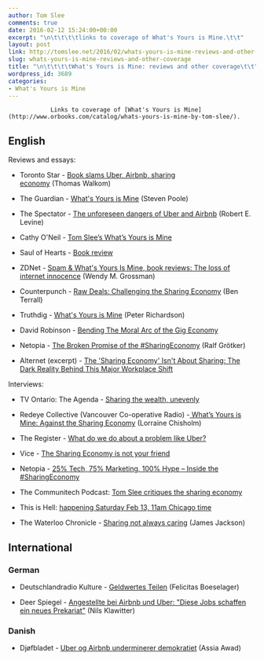 ```yaml
---
author: Tom Slee
comments: true
date: 2016-02-12 15:24:00+00:00
excerpt: "\n\t\t\t\tlinks to coverage of What's Yours is Mine.\t\t"
layout: post
link: http://tomslee.net/2016/02/whats-yours-is-mine-reviews-and-other-coverage.html
slug: whats-yours-is-mine-reviews-and-other-coverage
title: "\n\t\t\t\tWhat's Yours is Mine: reviews and other coverage\t\t"
wordpress_id: 3689
categories:
- What's Yours is Mine
---
```



				Links to coverage of [What's Yours is Mine](http://www.orbooks.com/catalog/whats-yours-is-mine-by-tom-slee/).


## English


Reviews and essays:



 	
  * Toronto Star - [Book slams Uber, Airbnb, sharing economy](https://www.thestar.com/news/canada/2016/05/01/book-takes-on-uber-airbnb-sharing-economy-walkom.html) (Thomas Walkom)

 	
  * The Guardian - [What's Yours is Mine](http://www.theguardian.com/books/2016/apr/02/whats-yours-is-mine-against-the-sharing-economy-tom-slee-review) (Steven Poole)

 	
  * The Spectator - [The unforeseen dangers of Uber and Airbnb](http://www.spectator.co.uk/2016/03/the-unforeseen-dangers-of-uber-and-airbnb/) (Robert E. Levine)

 	
  * Cathy O'Neil - [Tom Slee’s What’s Yours is Mine](https://mathbabe.org/2016/04/20/tom-slees-whats-yours-is-mine/)

 	
  * Saul of Hearts - [Book review](https://medium.com/@saulofhearts/book-review-d60778292ad)

 	
  * ZDNet - [Spam & What's Yours Is Mine, book reviews: The loss of internet innocence](http://www.zdnet.com/article/spam-whats-yours-is-mine-book-reviews-the-loss-of-internet-innocence/) (Wendy M. Grossman)

 	
  * Counterpunch - [Raw Deals: Challenging the Sharing Economy](http://www.counterpunch.org/2016/02/12/raw-deals-challenging-the-sharing-economy/) (Ben Terrall)

 	
  * Truthdig - [What's Yours is Mine](http://www.truthdig.com/arts_culture/item/whats_yours_is_mine_20160502) (Peter Richardson)

 	
  * David Robinson - [Bending The Moral Arc of the Gig Economy](https://medium.com/equal-future/bending-the-moral-arc-of-the-gig-economy-648f8e65219c#.tifvpnbiw)

 	
  * Netopia - [The Broken Promise of the #SharingEconomy](http://www.netopia.eu/the-broken-promise-of-the-sharingeconomy/) (Ralf Grötker)

 	
  * Alternet (excerpt) - [The 'Sharing Economy' Isn't About Sharing: The Dark Reality Behind This Major Workplace Shift](http://www.alternet.org/labor/sharing-economy-isnt-about-sharing-dark-reality-behind-major-workplace-shift)


Interviews:

 	
  * TV Ontario: The Agenda - [Sharing the wealth, unevenly](http://tvo.org/video/programs/the-agenda-with-steve-paikin/sharing-the-wealth-unevenly)

 	
  * Redeye Collective (Vancouver Co-operative Radio) -[ What’s Yours is Mine: Against the Sharing Economy](http://rabble.ca/podcasts/shows/redeye/2016/04/whats-yours-mine-against-sharing-economy) (Lorraine Chisholm)

 	
  * The Register - [What do we do about a problem like Uber?](http://www.theregister.co.uk/2016/01/15/tom_slee_sharing_economy_interview/)

 	
  * Vice - [The Sharing Economy is not your friend](http://www.vice.com/read/the-case-against-airbnb-and-uber)

 	
  * Netopia - [25% Tech, 75% Marketing, 100% Hype – Inside the #SharingEconomy](http://www.netopia.eu/25-tech-75-marketing-100-hype-inside-the-sharingeconomy/)

 	
  * The Communitech Podcast: [Tom Slee critiques the sharing economy](http://news.communitech.ca/multimedia/the-communitech-podcast-tom-slee-on-the-sharing-economy/)

 	
  * This is Hell: [happening Saturday Feb 13, 11am Chicago time](https://thisishell.com/)

 	
  * The Waterloo Chronicle - [Sharing not always caring](http://www.waterloochronicle.ca/news-story/6382561-sharing-not-always-caring-says-author/) (James Jackson)




## International




### German





 	
  * Deutschlandradio Kulture - [Geldwertes Teilen](http://www.deutschlandradiokultur.de/tom-slee-deins-ist-meins-geldwertes-teilen.1270.de.html?dram:article_id=348110) (Felicitas Boeselager)

 	
  * Deer Spiegel - [Angestellte bei Airbnb und Uber: "Diese Jobs schaffen ein neues Prekariat"](http://www.spiegel.de/wirtschaft/airbnb-und-uber-was-steckt-hinter-der-sharing-economy-a-1083971.html) (Nils Klawitter)




### Danish





 	
  * Djøfbladet - [Uber og Airbnb underminerer demokratiet](http://www.djoefbladet.dk/blad/2016/10/uber-og-airbnb-underminerer-demokratiet.aspx) (Assia Awad)

		
